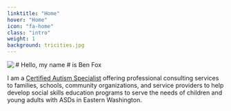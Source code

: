 ```yaml
---
linktitle: "Home"
hover: "Home"
icon: "fa-home"
class: "intro"
weight: 1
background: tricities.jpg
---
```

<img align="left" src="benfox.jpg">
# Hello, my name
# is Ben Fox

I am a [Certified Autism Specialist](https://apps.ibcces.org/badges/v/65d52) offering professional consulting services to families, schools, community organizations, and service providers to help develop social skills education programs to serve the needs of children and young adults with ASDs in Eastern Washington.
